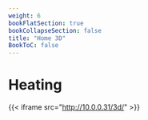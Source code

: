 ```yaml
---
weight: 6
bookFlatSection: true
bookCollapseSection: false
title: "Home 3D"
BookToC: false
---
```

# Heating
{{< iframe src="http://10.0.0.31/3d/" >}}
